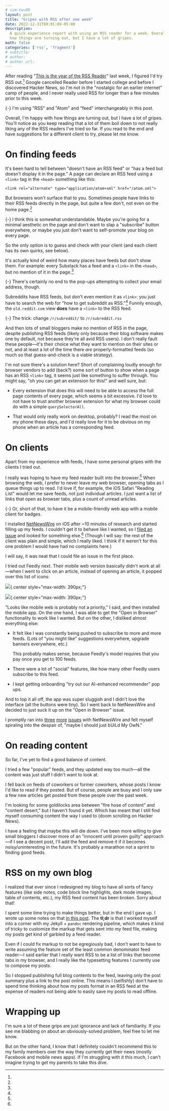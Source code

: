 ```yaml
---
# vim:tw=90
layout: post
title: "Gripes with RSS after one week"
date: 2022-12-31T00:01:09-05:00
description:
  A quick experience report with using an RSS reader for a week. Overall, I'm happy with
  how things are turning out, but I have a lot of gripes.
math: false
categories: ['rss', 'fragment']
# subtitle:
# author:
# author_url:
---
```


After reading "[This is the year of the RSS Reader]" last week, I figured I'd try RSS
out.[^rss] Google cancelled Reader before I started college and before I discovered Hacker
News, so I'm not in the "nostalgic for an earlier internet" camp of people, and I never
really used RSS for longer than a few minutes prior to this week.

[^rss]:
  {-} I'm using "RSS" and "Atom" and "feed" interchangeably in this post.

[This is the year of the RSS Reader]: https://www.niemanlab.org/2022/12/this-is-the-year-of-the-rss-reader-really/

<!-- more -->

Overall, I'm happy with how things are turning out, but I have a lot of gripes. You'll
notice as you keep reading that a lot of them boil down to not really liking any of the
RSS readers I've tried so far. If you read to the end and have suggestions for a different
client to try, please let me know.

# On finding feeds

It's been hard to tell between "doesn't have an RSS feed" or "has a feed but doesn't
display it in the page." A page can declare an RSS feed using a `<link>` tag in the
`<head>` something like this:

```{.html}
<link rel="alternate" type="application/atom+xml" href="/atom.xml">
```

But browsers won't surface that to you. Sometimes people have links to their RSS feeds
directly in the page, but quite a few don't, not even on the home page.[^understand]

[^understand]:
  {-} I think this is somewhat understandable. Maybe you're going for a minimal aesthetic
  on the page and don't want to slap a "subscribe" button everywhere, or maybe you just
  don't want to self-promote your blog on every page.

So the only option is to guess and check with your client (and each client has its own
quirks, see below).

It's actually kind of weird how many places have feeds but don't show them. For
example: every Substack has a feed and a `<link>` in the `<head>`, but no mention of it in
the page.[^substack]

[^substack]:
  {-} There's certainly no end to the pop-ups attempting to collect your email address,
  though.

Subreddits have RSS feeds, but don't even mention it as `<link>`: you just have to search
the web for "how to get subreddit as RSS."[^reddit] Funnily enough, the `old.reddit.com`
view **does** have a `<link>` to the RSS feed.

[^reddit]:
  {-} The trick: change `/r/subreddit/` to `/r/subreddit.rss`

And then lots of small bloggers make no mention of RSS in the page, despite publishing RSS
feeds (likely only because their blog software makes one by default, not because they're
all avid RSS users). I don't really fault these people—it's their choice what they want to
mention on their sites or not, and at least a lot of the time there _are_
properly-formatted feeds (so much so that guess-and-check is a viable strategy).

I'm not sure there's a solution here? Short of complaining loudly enough for browser
vendors to add (back?) some sort of button to show when a page has an RSS `<link>` tag, it
seems just like something to suffer through. You might say, "oh you can get an extension
for this!" and well sure, but:

- Every extension that does this will need to be able to access the full page contents of
  every page, which seems a bit excessive. I'd love to not have to trust another browser
  extension for what my browser could do with a simple `querySelectorAll`.

- That would only really work on desktop, probably? I read the most on my phone these
  days, and I'd really love for it to be obvious on my phone when an article has a
  corresponding feed.

# On clients

Apart from my experience with feeds, I have some personal gripes with the clients I tried
out.

I really was hoping to have my feed reader built into the browser.[^app] When browsing the
web, I prefer to never leave my web browser, opening tabs as I queue things up to read.
I'd love if, for example, the iOS Safari "Reading List" would let me save feeds, not just
individual articles. I just want a list of links that open as browser tabs, plus a count
of unread articles.

[^app]:
  {-} Or, short of that, to have it be a mobile-friendly web app with a mobile client for
  badges.

I installed [NetNewsWire] on iOS after ~10 minutes of research and started filling up my
feeds. I couldn't get it to behave like I wanted, so I [filed an issue] and looked for
something else.[^oss] (Though I will say: the rest of the client was plain and simple,
which I really liked. I think if it weren't for this one problem I would have had no
complaints here.)

[^oss]:
  I will say, it was neat that I could file an issue in the first place.

[NetNewsWire]: https://netnewswire.com/
[filed an issue]: https://github.com/Ranchero-Software/NetNewsWire/issues/3791

I tried out Feedly next. Their mobile web version basically didn't work at all—when I went
to click on an article, instead of opening an article, it popped over this list of icons:

![](/assets/img/light/feedly-mobile-web.png){.center style="max-width: 390px;"}

![](/assets/img/dark/feedly-mobile-web.png){.center style="max-width: 390px;"}

"Looks like mobile web is probably not a priority," I said, and then installed the mobile
app. On the one hand, I was able to get the "Open in Browser" functionality to work like I
wanted. But on the other, I disliked almost everything else:

- It felt like I was constantly being pushed to subscribe to more and more feeds. (Lots of
  "you might like" suggestions everywhere, upgrade banners everywhere, etc.)

  This probably makes sense, because Feedly's model requires that you pay once you get to
  100 feeds.

- There were a lot of "social" features, like how many other Feedly users subscribe to
  this feed.

- I kept getting onboarding "try out our AI-enhanced recommender" pop ups.

And to top it all off, the app was super sluggish and I didn't love the interface (all the
buttons were tiny). So I went back to NetNewsWire and decided to just suck it up on the
"Open in Browser" issue.

I promptly ran into [three](https://github.com/Ranchero-Software/NetNewsWire/issues/3049)
[more](https://github.com/Ranchero-Software/NetNewsWire/issues/3797)
[issues](https://github.com/Ranchero-Software/NetNewsWire/issues/3662) with NetNewsWire
and felt myself spiraling into the despair of, "maybe I should just bUiLd My OwN."

# On reading content

So far, I've yet to find a good balance of content.

I tried a few "popular" feeds, and they updated way too much—all the content was just
stuff I didn't want to look at.

I fell back on feeds of coworkers or former coworkers, whose posts I know I'd like to read
if they posted. But of course, people are busy and I only saw a few new articles get
posted from these people over the past week.

I'm looking for some goldilocks area between "fire hose of content" and "content desert,"
but I haven't found it yet. Which has meant that I still find myself consuming content the
way I used to (doom scrolling on Hacker News).

I have a feeling that maybe this will die down. I've been more willing to give small
bloggers I discover more of an "innocent until proven guilty" approach—if I see a decent
post, I'll add the feed and remove it if it becomes noisy/uninteresting in the future.
It's probably a marathon not a sprint to finding good feeds.

# RSS on my own blog

I realized that ever since I redesigned my blog to have all sorts of fancy features (like
side notes, code block line highlights, dark mode images, table of contents, etc.), my RSS
feed content has been broken. Sorry about that!

I spent some time trying to make things better, but in the end I gave up. I wrote up some
notes on that [in this post](/rss-excerpt-only/). The **tl;dr** is that I worked myself
into a corner with my Jekyll + `pandoc` rendering pipeline, which makes it kind of tricky
to customize the markup that gets sent into my feed file, making my posts get kind of
garbled by a feed reader.

Even if I could fix markup to not be egregiously bad, I don't want to have to write
assuming the feature set of the least common denominator feed reader—I said earlier that I
really want RSS to be a list of links that become tabs in my browser, and I really like
the typesetting features I currently use to compose my posts.

So I stopped publishing full blog contents to the feed, leaving only the post summary plus
a link to the post online. This means I (selfishly) don't have to spend time thinking
about how my posts format in an RSS feed at the expense of readers not being able to
easily save my posts to read offline.

# Wrapping up

I'm sure a lot of these grips are just ignorance and lack of familiarity. If you see me
blabbing on about an obviously-solved problem, feel free to let me know.

But on the other hand, I know that I definitely couldn't recommend this to my family
members over the way they currently get their news (mostly Facebook and mobile news apps).
If I'm struggling with it this much, I can't imagine trying to get my parents to take this
dive.
